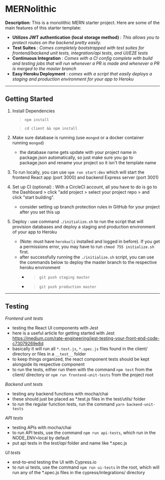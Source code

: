 # MERNolithic

**Description**:
This is a monolithic MERN starter project. Here are some of the main features of this starter template:

- **Utilizes JWT authentication (local storage method)** : _This allows you to protect routes on the backend pretty easily._
- **Test Suites** : _Comes completely bootstrapped with test suites for frontend/backend unit tests, integration/api tests, and UI/E2E tests_
- **Continuous Integration**
  : _Comes with a CI config complete with build and testing jobs that will run whenever a PR is made and whenever a PR is merged to the master branch_
- **Easy Heroku Deployment** : _comes with a script that easily deploys a staging and production environment for your app to Heroku_

---

## Getting Started

1. Install Dependencies

   > `npm install`

   > `cd client && npm install`

2. Make sure database is running (use `mongod` or a docker container running `mongod`)
   - the database name gets update with your project name in package.json automatically, so just make sure you go to package.json and rename your project so it isn't the template name
3. To run locally, you can use `npm run start:dev` which will start the frontend React app (port 3000) and backend Express server (port 3001)
4. Set up CI (optional) : With a CircleCI account, all you have to do is go to the Dashboard > click "add project > select your project repo > and click "start building".
   - consider setting up branch protection rules in GitHub for your project after you set this up
5. Deploy : use command `./initialize.sh` to run the script that will provision databases and deploy a staging and production environment of your app to Heroku
   - (Note: must have `herokucli` installed and logged in before). If you get a permissions error, you may have to run `chmod 755 initialize.sh` first.
   - after successfully running the `./initialize.sh` script, you can use the commands below to deploy the master branch to the respective heroku environment
     - > `git push staging master`
     - > `git push production master`

---

## Testing

_Frontend unit tests_

- testing the React UI components with Jest
- here is a useful article for getting started with Jest https://medium.com/rate-engineering/jest-testing-your-front-end-code-c73079269e8d
- basically it will run all `*.test.js`, `*.spec.js` files found in the client/ directory or files in a `__test__` folder
- to keep things organized, the react component tests should be kept alongside its respective component
- to run the tests, either run them with the command `npm test` from the client/ directory or `npm run frontend-unit-tests` from the project root

_Backend unit tests_

- testing any backend functions with mocha/chai
- these should just be placed as \*.test.js files in the test/utils/ folder
- to run the regular function tests, run the command `yarn backend-unit-tests`

_API tests_

- testing APIs with mocha/chai
- to run API tests, use the command `npm run api-tests`, which run in the NODE_ENV=local by default
- put api tests in the _test/api_ folder and name like \*.spec.js

_UI tests_

- end-to-end testing the UI with Cypress.io
- to run ui tests, use the command `npm run ui-tests` in the root, which will run any of the \*.spec.js files in the cypress/integrations/ directory
